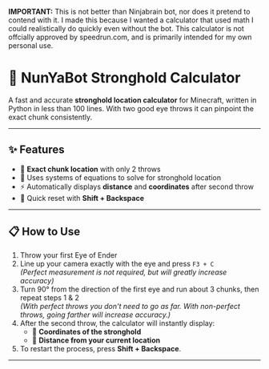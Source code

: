 **IMPORTANT:** This is not better than Ninjabrain bot, nor does it pretend to contend with it. I made this because I wanted a calculator that used math I could realistically do quickly even without the bot. This calculator is not offcially approved by speedrun.com, and is primarily intended for my own personal use.

# 🏹 NunYaBot Stronghold Calculator

A fast and accurate **stronghold location calculator** for Minecraft, written in Python in less than 100 lines. With two good eye throws it can pinpoint the exact chunk consistently.

---

## ✨ Features
- 🎯 **Exact chunk location** with only 2 throws  
- 📐 Uses systems of equations to solve for stronghold location
- ⚡ Automatically displays **distance** and **coordinates** after second throw
- 🔄 Quick reset with **Shift + Backspace**  

---

## 📋 How to Use
1. Throw your first Eye of Ender
2. Line up your camera exactly with the eye and press `F3 + C`  
   *(Perfect measurement is not required, but will greatly increase accuracy)*  
3. Turn 90° from the direction of the first eye and run about 3 chunks, then repeat steps 1 & 2  
   *(With perfect throws you don't need to go as far. With non-perfect throws, going farther will increase accuracy.)* 
5. After the second throw, the calculator will instantly display:
   - 📍 **Coordinates of the stronghold**
   - 📏 **Distance from your current location**  
6. To restart the process, press **Shift + Backspace**.

---
